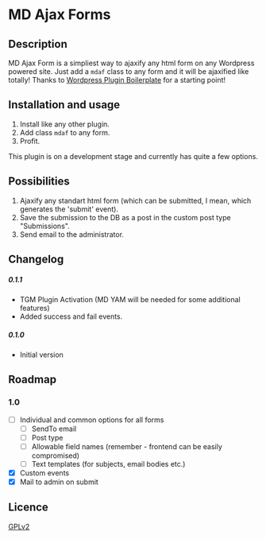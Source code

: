 # MD Ajax Forms

## Description
MD Ajax Form is a simpliest way to ajaxify any html form on any Wordpress powered site.
Just add a `mdaf` class to any form and it will be ajaxified like totally!
Thanks to [Wordpress Plugin Boilerplate](https://github.com/devinvinson/WordPress-Plugin-Boilerplate/) for a starting point!

## Installation and usage
1. Install like any other plugin.
1. Add class `mdaf` to any form.
1. Profit.

This plugin is on a development stage and currently has quite a few options.

## Possibilities
1. Ajaxify any standart html form (which can be submitted, I mean, which generates the 'submit' event).
1. Save the submission to the DB as a post in the custom post type "Submissions".
1. Send email to the administrator.

## Changelog
##### 0.1.1
* TGM Plugin Activation (MD YAM will be needed for some additional features)
* Added success and fail events.
##### 0.1.0
* Initial version


## Roadmap
### 1.0
- [ ] Individual and common options for all forms
  - [ ] SendTo email
  - [ ] Post type
  - [ ] Allowable field names (remember - frontend can be easily compromised)
  - [ ] Text templates (for subjects, email bodies etc.)
- [x] Custom events
- [x] Mail to admin on submit

## Licence
[GPLv2](http://www.gnu.org/licenses/gpl-2.0.html)
